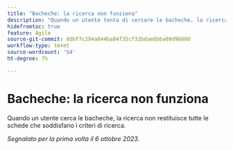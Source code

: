 ```yaml
---
title: "Bacheche: la ricerca non funziona"
description: "Quando un utente tenta di cercare le bacheche, la ricerca non restituisce tutte le schede che soddisfano i criteri di ricerca."
hidefromtoc: true
feature: Agile
source-git-commit: ddbf7c294a044ba84f35cf32bdae6bba09d96600
workflow-type: tm+mt
source-wordcount: '54'
ht-degree: 7%

---
```



# Bacheche: la ricerca non funziona

Quando un utente cerca le bacheche, la ricerca non restituisce tutte le schede che soddisfano i criteri di ricerca.

_Segnalato per la prima volta il 6 ottobre 2023._
